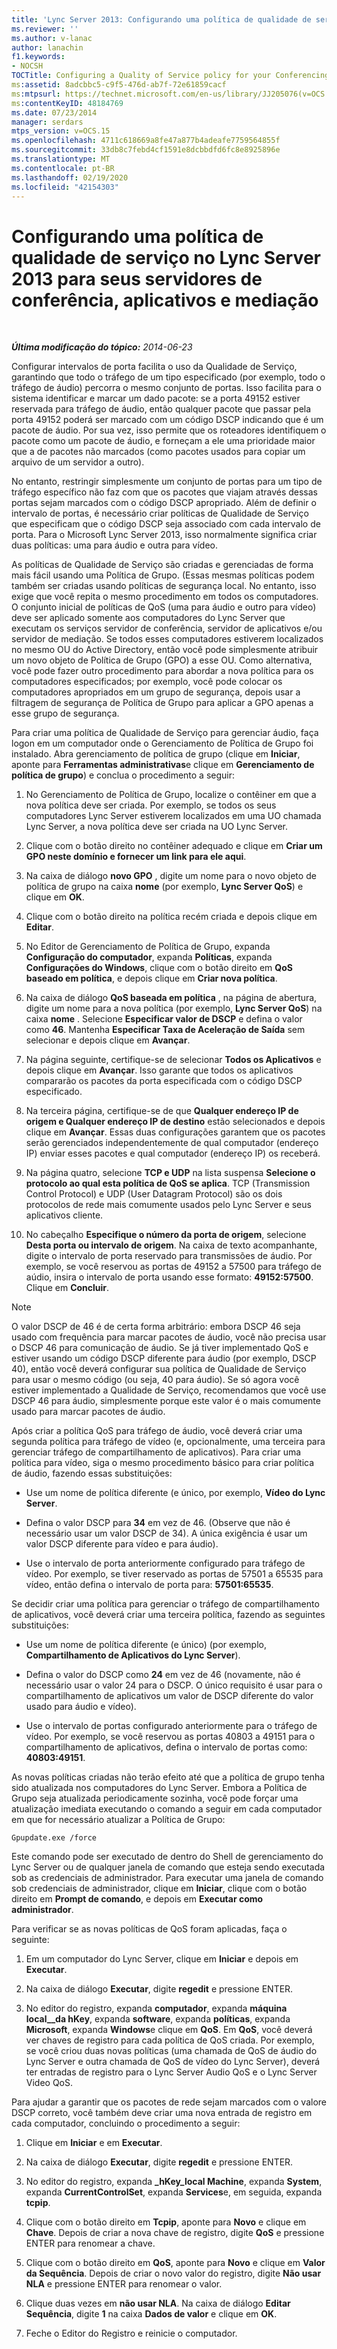 ```yaml
---
title: 'Lync Server 2013: Configurando uma política de qualidade de serviço para seus servidores de conferência, aplicativos e mediação'
ms.reviewer: ''
ms.author: v-lanac
author: lanachin
f1.keywords:
- NOCSH
TOCTitle: Configuring a Quality of Service policy for your Conferencing, Application, and Mediation servers
ms:assetid: 8adcbbc5-c9f5-476d-ab7f-72e61859cacf
ms:mtpsurl: https://technet.microsoft.com/en-us/library/JJ205076(v=OCS.15)
ms:contentKeyID: 48184769
ms.date: 07/23/2014
manager: serdars
mtps_version: v=OCS.15
ms.openlocfilehash: 4711c618669a8fe47a877b4adeafe7759564855f
ms.sourcegitcommit: 33db8c7febd4cf1591e8dcbbdfd6fc8e8925896e
ms.translationtype: MT
ms.contentlocale: pt-BR
ms.lasthandoff: 02/19/2020
ms.locfileid: "42154303"
---
```

<div data-xmlns="http://www.w3.org/1999/xhtml">

<div class="topic" data-xmlns="http://www.w3.org/1999/xhtml" data-msxsl="urn:schemas-microsoft-com:xslt" data-cs="http://msdn.microsoft.com/">

<div data-asp="https://msdn2.microsoft.com/asp">

# <a name="configuring-a-quality-of-service-policy-in-lync-server-2013-for-your-conferencing-application-and-mediation-servers"></a>Configurando uma política de qualidade de serviço no Lync Server 2013 para seus servidores de conferência, aplicativos e mediação

</div>

<div id="mainSection">

<div id="mainBody">

<span> </span>

_**Última modificação do tópico:** 2014-06-23_

Configurar intervalos de porta facilita o uso da Qualidade de Serviço, garantindo que todo o tráfego de um tipo especificado (por exemplo, todo o tráfego de áudio) percorra o mesmo conjunto de portas. Isso facilita para o sistema identificar e marcar um dado pacote: se a porta 49152 estiver reservada para tráfego de áudio, então qualquer pacote que passar pela porta 49152 poderá ser marcado com um código DSCP indicando que é um pacote de áudio. Por sua vez, isso permite que os roteadores identifiquem o pacote como um pacote de áudio, e forneçam a ele uma prioridade maior que a de pacotes não marcados (como pacotes usados para copiar um arquivo de um servidor a outro).

No entanto, restringir simplesmente um conjunto de portas para um tipo de tráfego específico não faz com que os pacotes que viajam através dessas portas sejam marcados com o código DSCP apropriado. Além de definir o intervalo de portas, é necessário criar políticas de Qualidade de Serviço que especificam que o código DSCP seja associado com cada intervalo de porta. Para o Microsoft Lync Server 2013, isso normalmente significa criar duas políticas: uma para áudio e outra para vídeo.

As políticas de Qualidade de Serviço são criadas e gerenciadas de forma mais fácil usando uma Política de Grupo. (Essas mesmas políticas podem também ser criadas usando políticas de segurança local. No entanto, isso exige que você repita o mesmo procedimento em todos os computadores. O conjunto inicial de políticas de QoS (uma para áudio e outro para vídeo) deve ser aplicado somente aos computadores do Lync Server que executam os serviços servidor de conferência, servidor de aplicativos e/ou servidor de mediação. Se todos esses computadores estiverem localizados no mesmo OU do Active Directory, então você pode simplesmente atribuir um novo objeto de Política de Grupo (GPO) a esse OU. Como alternativa, você pode fazer outro procedimento para abordar a nova política para os computadores especificados; por exemplo, você pode colocar os computadores apropriados em um grupo de segurança, depois usar a filtragem de segurança de Política de Grupo para aplicar a GPO apenas a esse grupo de segurança.

Para criar uma política de Qualidade de Serviço para gerenciar áudio, faça logon em um computador onde o Gerenciamento de Política de Grupo foi instalado. Abra gerenciamento de política de grupo (clique em **Iniciar**, aponte para **Ferramentas administrativas**e clique em **Gerenciamento de política de grupo**) e conclua o procedimento a seguir:

1.  No Gerenciamento de Política de Grupo, localize o contêiner em que a nova política deve ser criada. Por exemplo, se todos os seus computadores Lync Server estiverem localizados em uma UO chamada Lync Server, a nova política deve ser criada na UO Lync Server.

2.  Clique com o botão direito no contêiner adequado e clique em **Criar um GPO neste domínio e fornecer um link para ele aqui**.

3.  Na caixa de diálogo **novo GPO** , digite um nome para o novo objeto de política de grupo na caixa **nome** (por exemplo, **Lync Server QoS**) e clique em **OK**.

4.  Clique com o botão direito na política recém criada e depois clique em **Editar**.

5.  No Editor de Gerenciamento de Política de Grupo, expanda **Configuração do computador**, expanda **Políticas**, expanda **Configurações do Windows**, clique com o botão direito em **QoS baseado em política**, e depois clique em **Criar nova política**.

6.  Na caixa de diálogo **QoS baseada em política** , na página de abertura, digite um nome para a nova política (por exemplo, **Lync Server QoS**) na caixa **nome** . Selecione **Especificar valor de DSCP** e defina o valor como **46**. Mantenha **Especificar Taxa de Aceleração de Saída** sem selecionar e depois clique em **Avançar**.

7.  Na página seguinte, certifique-se de selecionar **Todos os Aplicativos** e depois clique em **Avançar**. Isso garante que todos os aplicativos compararão os pacotes da porta especificada com o código DSCP especificado.

8.  Na terceira página, certifique-se de que **Qualquer endereço IP de origem e Qualquer endereço IP de destino** estão selecionados e depois clique em **Avançar**. Essas duas configurações garantem que os pacotes serão gerenciados independentemente de qual computador (endereço IP) enviar esses pacotes e qual computador (endereço IP) os receberá.

9.  Na página quatro, selecione **TCP e UDP** na lista suspensa **Selecione o protocolo ao qual esta política de QoS se aplica**. TCP (Transmission Control Protocol) e UDP (User Datagram Protocol) são os dois protocolos de rede mais comumente usados pelo Lync Server e seus aplicativos cliente.

10. No cabeçalho **Especifique o número da porta de origem**, selecione **Desta porta ou intervalo de origem**. Na caixa de texto acompanhante, digite o intervalo de porta reservado para transmissões de áudio. Por exemplo, se você reservou as portas de 49152 a 57500 para tráfego de aúdio, insira o intervalo de porta usando esse formato: **49152:57500**. Clique em **Concluir**.

<div>


> [!NOTE]  
> O valor DSCP de 46 é de certa forma arbitrário: embora DSCP 46 seja usado com frequência para marcar pacotes de áudio, você não precisa usar o DSCP 46 para comunicação de áudio. Se já tiver implementado QoS e estiver usando um código DSCP diferente para áudio (por exemplo, DSCP 40), então você deverá configurar sua política de Qualidade de Serviço para usar o mesmo código (ou seja, 40 para áudio). Se só agora você estiver implementado a Qualidade de Serviço, recomendamos que você use DSCP 46 para áudio, simplesmente porque este valor é o mais comumente usado para marcar pacotes de áudio.



</div>

Após criar a política QoS para tráfego de áudio, você deverá criar uma segunda política para tráfego de vídeo (e, opcionalmente, uma terceira para gerenciar tráfego de compartilhamento de aplicativos). Para criar uma política para vídeo, siga o mesmo procedimento básico para criar política de áudio, fazendo essas substituições:

  - Use um nome de política diferente (e único, por exemplo, **Vídeo do Lync Server**.

  - Defina o valor DSCP para **34** em vez de 46. (Observe que não é necessário usar um valor DSCP de 34). A única exigência é usar um valor DSCP diferente para vídeo e para áudio).

  - Use o intervalo de porta anteriormente configurado para tráfego de vídeo. Por exemplo, se tiver reservado as portas de 57501 a 65535 para vídeo, então defina o intervalo de porta para: **57501:65535**.

Se decidir criar uma política para gerenciar o tráfego de compartilhamento de aplicativos, você deverá criar uma terceira política, fazendo as seguintes substituições:

  - Use um nome de política diferente (e único) (por exemplo, **Compartilhamento de Aplicativos do Lync Server**).

  - Defina o valor do DSCP como **24** em vez de 46 (novamente, não é necessário usar o valor 24 para o DSCP. O único requisito é usar para o compartilhamento de aplicativos um valor de DSCP diferente do valor usado para áudio e vídeo).

  - Use o intervalo de portas configurado anteriormente para o tráfego de vídeo. Por exemplo, se você reservou as portas 40803 a 49151 para o compartilhamento de aplicativos, defina o intervalo de portas como: **40803:49151**.

As novas políticas criadas não terão efeito até que a política de grupo tenha sido atualizada nos computadores do Lync Server. Embora a Política de Grupo seja atualizada periodicamente sozinha, você pode forçar uma atualização imediata executando o comando a seguir em cada computador em que for necessário atualizar a Política de Grupo:

    Gpupdate.exe /force

Este comando pode ser executado de dentro do Shell de gerenciamento do Lync Server ou de qualquer janela de comando que esteja sendo executada sob as credenciais de administrador. Para executar uma janela de comando sob credenciais de administrador, clique em **Iniciar**, clique com o botão direito em **Prompt de comando**, e depois em **Executar como administrador**.

Para verificar se as novas políticas de QoS foram aplicadas, faça o seguinte:

1.  Em um computador do Lync Server, clique em **Iniciar** e depois em **Executar**.

2.  Na caixa de diálogo **Executar**, digite **regedit** e pressione ENTER.

3.  No editor do registro, expanda **computador**, expanda **máquina local\_\_da hKey**, expanda **software**, expanda **políticas**, expanda **Microsoft**, expanda **Windows**e clique em **QoS**. Em **QoS**, você deverá ver chaves de registro para cada política de QoS criada. Por exemplo, se você criou duas novas políticas (uma chamada de QoS de áudio do Lync Server e outra chamada de QoS de vídeo do Lync Server), deverá ter entradas de registro para o Lync Server Audio QoS e o Lync Server Video QoS.

Para ajudar a garantir que os pacotes de rede sejam marcados com o valore DSCP correto, você também deve criar uma nova entrada de registro em cada computador, concluindo o procedimento a seguir:

1.  Clique em **Iniciar** e em **Executar**.

2.  Na caixa de diálogo **Executar**, digite **regedit** e pressione ENTER.

3.  No editor do registro, expanda **\_hKey\_local Machine**, expanda **System**, expanda **CurrentControlSet**, expanda **Services**e, em seguida, expanda **tcpip**.

4.  Clique com o botão direito em **Tcpip**, aponte para **Novo** e clique em **Chave**. Depois de criar a nova chave de registro, digite **QoS** e pressione ENTER para renomear a chave.

5.  Clique com o botão direito em **QoS**, aponte para **Novo** e clique em **Valor da Sequência**. Depois de criar o novo valor do registro, digite **Não usar NLA** e pressione ENTER para renomear o valor.

6.  Clique duas vezes em **não usar NLA**. Na caixa de diálogo **Editar Sequência**, digite **1** na caixa **Dados de valor** e clique em **OK**.

7.  Feche o Editor do Registro e reinicie o computador.

</div>

<span> </span>

</div>

</div>

</div>


